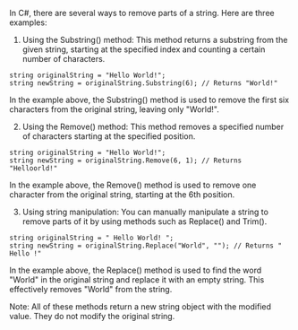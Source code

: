 In C#, there are several ways to remove parts of a string. Here are three examples:

1. Using the Substring() method: This method returns a substring from the given string, starting at the specified index and counting a certain number of characters.

```
string originalString = "Hello World!";
string newString = originalString.Substring(6); // Returns "World!"
```

In the example above, the Substring() method is used to remove the first six characters from the original string, leaving only "World!".

2. Using the Remove() method: This method removes a specified number of characters starting at the specified position.

```
string originalString = "Hello World!";
string newString = originalString.Remove(6, 1); // Returns "Helloorld!"
```

In the example above, the Remove() method is used to remove one character from the original string, starting at the 6th position.

3. Using string manipulation: You can manually manipulate a string to remove parts of it by using methods such as Replace() and Trim().

```
string originalString = " Hello World! ";
string newString = originalString.Replace("World", ""); // Returns " Hello !"
```

In the example above, the Replace() method is used to find the word "World" in the original string and replace it with an empty string. This effectively removes "World" from the string.

Note: All of these methods return a new string object with the modified value. They do not modify the original string.
